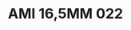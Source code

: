 ---
title: AMI 16,5MM 022
date: 
draft: false

# descripcion
description : Anillo de plata 925 y microcubics.

materials: Plata 925

color: 

dimensions: 16,5 mm diámetro

code: 05-28-1189

type: "Anillos"

categories: []

price: $7.340,00

price_eftvo: $6.240,00

# Images
# first image will be shown in the product page
images:
  # - image: "images/path_to_image"
  # La ubicacion de las imagenes es imagenes/Anillos/Anillos.Microcubic/05-28-1189-ami-16,5mm-022
  - image: "./images/anillos/microcubic/05-28-1189-ami-16,5mm-022.jpg"
---